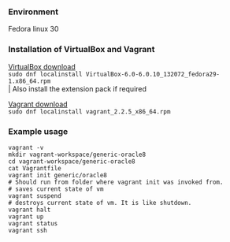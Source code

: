 ### Environment

Fedora linux 30

### Installation of VirtualBox and Vagrant

[VirtualBox download](https://www.virtualbox.org/wiki/Downloads)  
`sudo dnf localinstall VirtualBox-6.0-6.0.10_132072_fedora29-1.x86_64.rpm`  
| Also install the extension pack if required  

[Vagrant download](https://www.vagrantup.com/downloads.html)  
`sudo dnf localinstall vagrant_2.2.5_x86_64.rpm`  

### Example usage
```
vagrant -v
mkdir vagrant-workspace/generic-oracle8
cd vagrant-workspace/generic-oracle8
cat Vagrantfile
vagrant init generic/oracle8
# Should run from folder where vagrant init was invoked from.
# saves current state of vm
vagrant suspend 
# destroys current state of vm. It is like shutdown.
vagrant halt 
vagrant up 
vagrant status
vagrant ssh
```
